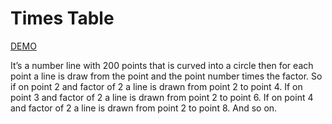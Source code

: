 # Times Table

[DEMO](https://tweety79rw.github.io/timesTable/)

It’s a number line with 200 points that is curved into a circle then for each point a line is draw from the point and the point number times the factor. So if on point 2 and factor of 2 a line is drawn from point 2 to point 4. If on point 3 and factor of 2 a line is drawn from point 2 to point 6. If on point 4 and factor of 2 a line is drawn from point 2 to point 8. And so on.
